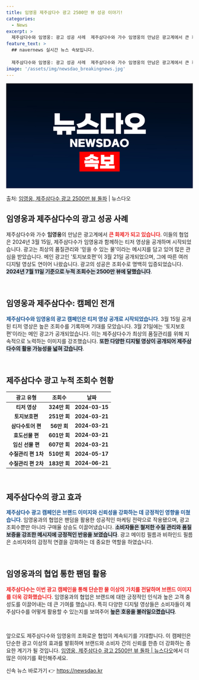 ```yaml
---
title: 임영웅 제주삼다수 광고 2500만 뷰 성공 이야기!
categories:
  - News
excerpt: >
  제주삼다수와 임영웅: 광고 성공 사례  제주삼다수와 가수 임영웅의 만남은 광고계에서 큰 화제가 되고 있습니다…
feature_text: >
  ## navernews 실시간 뉴스 속보입니다.

  제주삼다수와 임영웅: 광고 성공 사례  제주삼다수와 가수 임영웅의 만남은 광고계에서 큰 화제가 되고 있습니다…
image: '/assets/img/newsdao_breakingnews.jpg'
---
```


![뉴스다오 속보](/assets/img/newsdao_breakingnews.jpg)

<p>출처: <a href="https://newsdao.kr/4742" rel="dofollow">임영웅, 제주삼다수 광고 2500만 뷰 돌파</a> | 뉴스다오</p>

<h2 data-ke-size="size26">임영웅과 제주삼다수의 광고 성공 사례</h2>

<p data-ke-size="size16">제주삼다수와 가수 <b>임영웅</b>의 만남은 광고계에서 <b><span style="color: #ee2323;">큰 화제가 되고 있습니다</span></b>. 이들의 협업은 2024년 3월 15일, 제주삼다수가 임영웅과 함께하는 티저 영상을 공개하며 시작되었습니다. 광고는 최상의 품질관리와 '믿을 수 있는 물'이라는 메시지를 담고 있어 많은 관심을 받았습니다. 메인 광고인 '토지보호편'이 3월 21일 공개되었으며, 그에 따른 여러 디지털 영상도 연이어 나왔습니다. 광고의 성공은 조회수로 명백히 입증되었습니다. <b><span style="background-color: #21538527;">2024년 7월 11일 기준으로 누적 조회수는 2500만 뷰에 달했습니다</span></b>.</p>

<p data-ke-size="size16">&nbsp;</p>

<h2 data-ke-size="size26">임영웅과 제주삼다수: 캠페인 전개</h2>

<p data-ke-size="size16"><b><span style="color: #1a5490;">제주삼다수와 임영웅의 광고 캠페인은 티저 영상 공개로 시작되었습니다</span></b>. 3월 15일 공개된 티저 영상은 높은 조회수를 기록하며 기대를 모았습니다. 3월 21일에는 '토지보호편'이라는 메인 광고가 공개되었습니다. 이는 제주삼다수가 최상의 품질관리를 위해 지속적으로 노력하는 이미지를 강조했습니다. <b><span style="background-color: #21538527;">또한 다양한 디지털 영상이 공개되어 제주삼다수의 활용 가능성을 넓혀 갔습니다</span></b>.</p>

<p data-ke-size="size16">&nbsp;</p>

<h2 data-ke-size="size26">제주삼다수 광고 누적 조회수 현황</h2>

<table>
  <thead>
    <tr>
      <th style="text-align: center;">광고 유형</th>
      <th style="text-align: center;">조회수</th>
      <th style="text-align: center;">날짜</th>
    </tr>
  </thead>
  <tbody>
    <tr>
      <td style="text-align: center; height: 17px;"><b>티저 영상</b></td>
      <td style="text-align: center; height: 17px;"><b>324만 회</b></td>
      <td style="text-align: center; height: 17px;"><b>2024-03-15</b></td>
    </tr>
    <tr>
      <td style="text-align: center; height: 17px;"><b>토지보호편</b></td>
      <td style="text-align: center; height: 17px;"><b>251만 회</b></td>
      <td style="text-align: center; height: 17px;"><b>2024-03-21</b></td>
    </tr>
    <tr>
      <td style="text-align: center; height: 17px;"><b>삼다수토어 편</b></td>
      <td style="text-align: center; height: 17px;"><b>56만 회</b></td>
      <td style="text-align: center; height: 17px;"><b>2024-03-21</b></td>
    </tr>
    <tr>
      <td style="text-align: center; height: 17px;"><b>효도선물 편</b></td>
      <td style="text-align: center; height: 17px;"><b>601만 회</b></td>
      <td style="text-align: center; height: 17px;"><b>2024-03-21</b></td>
    </tr>
    <tr>
      <td style="text-align: center; height: 17px;"><b>임신 선물 편</b></td>
      <td style="text-align: center; height: 17px;"><b>607만 회</b></td>
      <td style="text-align: center; height: 17px;"><b>2024-03-21</b></td>
    </tr>
    <tr>
      <td style="text-align: center; height: 17px;"><b>수질관리 편 1차</b></td>
      <td style="text-align: center; height: 17px;"><b>510만 회</b></td>
      <td style="text-align: center; height: 17px;"><b>2024-05-17</b></td>
    </tr>
    <tr>
      <td style="text-align: center; height: 17px;"><b>수질관리 편 2차</b></td>
      <td style="text-align: center; height: 17px;"><b>183만 회</b></td>
      <td style="text-align: center; height: 17px;"><b>2024-06-21</b></td>
    </tr>
  </tbody>
</table>

<p data-ke-size="size16">&nbsp;</p>

<h2 data-ke-size="size26">제주삼다수의 광고 효과</h2>

<p data-ke-size="size16"><b><span style="color: #1a5490;">제주삼다수 광고 캠페인은 브랜드 이미지와 신뢰성을 강화하는 데 긍정적인 영향을 미쳤습니다</span></b>. 임영웅과의 협업은 팬덤을 활용한 성공적인 마케팅 전략으로 작용됐으며, 광고 조회수뿐만 아니라 구매율 상승도 이끌어냈습니다. <b><span style="background-color: #21538527;">소비자들은 철저한 수질 관리와 품질 보증을 강조한 메시지에 긍정적인 반응을 보였습니다</span></b>. 광고 메이킹 필름과 비하인드 필름은 소비자와의 감정적 연결을 강화하는 데 중요한 역할을 하였습니다.</p>

<p data-ke-size="size16">&nbsp;</p>

<h2 data-ke-size="size26">임영웅과의 협업 통한 팬덤 활용</h2>

<p data-ke-size="size16"><b><span style="color: #ee2323;">제주삼다수는 이번 광고 캠페인을 통해 단순한 물 이상의 가치를 전달하며 브랜드 이미지를 더욱 강화했습니다</span></b>. 임영웅과의 협업은 브랜드에 대한 긍정적인 인식과 높은 고객 충성도를 이끌어내는 데 큰 기여를 했습니다. 특히 다양한 디지털 영상들은 소비자들이 제주삼다수를 어떻게 활용할 수 있는지를 보여주어 <b><span style="background-color: #21538527;">높은 호응을 불러일으켰습니다</span></b>.</p>

<p data-ke-size="size16">&nbsp;</p>

앞으로도 제주삼다수와 임영웅의 조화로운 협업이 계속되기를 기대합니다. 이 캠페인은 단순한 광고 이상의 효과를 발휘하며 브랜드와 소비자 간의 신뢰를 한층 더 강화하는 중요한 계기가 될 것입니다. <a href="https://newsdao.kr/4742">임영웅, 제주삼다수 광고 2500만 뷰 돌파 | 뉴스다오</a>에서 더 많은 이야기를 확인해주세요. 

신속 뉴스 바로가기 👉 <a href="https://newsdao.kr" rel="dofollow">https://newsdao.kr</a>


